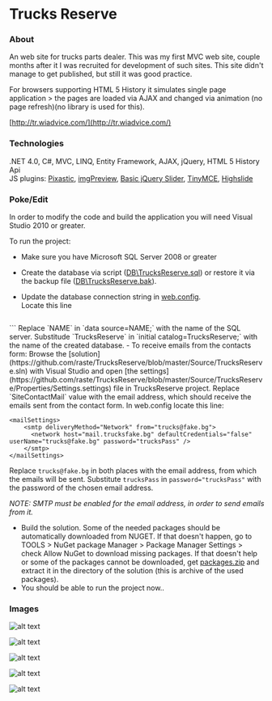 # Trucks Reserve

### About

An web site for trucks parts dealer. This was my first MVC web site, couple months after it I was recruited for development of such sites. This site didn't manage to get published, but still it was good practice. 

For browsers supporting HTML 5 History it simulates single page application > the pages are loaded via AJAX and changed via animation (no page refresh)(no library is used for this).

[http://tr.wiadvice.com/](http://tr.wiadvice.com/)

### Technologies

.NET 4.0, C#, MVC, LINQ, Entity Framework, AJAX, jQuery, HTML 5 History Api  
JS plugins: [Pixastic](https://github.com/jseidelin/pixastic), [imgPreview](http://james.padolsey.com/demos/imgPreview/full/), [Basic jQuery Slider](http://www.basic-slider.com/), [TinyMCE](http://www.tinymce.com/), [Highslide](http://www.highslide.com/)

### Poke/Edit

In order to modify the code and build the application you will need Visual Studio 2010 or greater.  

To run the project:  
- Make sure you have Microsoft SQL Server 2008 or greater  
- Create the database via script ([DB\TrucksReserve.sql](https://github.com/raste/TrucksReserve/blob/master/DB/TrucksReserve.sql)) or restore it via the backup file ([DB\TrucksReserve.bak](https://github.com/raste/TrucksReserve/blob/master/DB/TrucksReserve.bak)).  
- Update the database connection string in [web.config](https://github.com/raste/TrucksReserve/blob/master/Source/TrucksReserve/Web.config).  
  Locate this line  

  ```  
<connectionStrings>
    <add name="TrucksReserveEntities" connectionString="metadata=res://*/DBModel.csdl|res://*/DBModel.ssdl|res://*/DBModel.msl;provider=System.Data.SqlClient;provider connection string=&quot;data source=NAME;initial catalog=TrucksReserve;integrated security=True;MultipleActiveResultSets=True;App=EntityFramework&quot;" providerName="System.Data.EntityClient" />
  </connectionStrings>
  ```  
  Replace `NAME` in `data source=NAME;` with the name of the SQL server. Substitude `TrucksReserve` in `initial catalog=TrucksReserve;` with the name of the created database.  
- To receive emails from the contacts form:  
  Browse the [solution](https://github.com/raste/TrucksReserve/blob/master/Source/TrucksReserve.sln) with Visual Studio and open [the settings](https://github.com/raste/TrucksReserve/blob/master/Source/TrucksReserve/Properties/Settings.settings) file in TrucksReserve project. Replace `SiteContactMail` value with the email address, which should receive the emails sent from the contact form.  
  In web.config locate this line:  

  ```
  <mailSettings>
      <smtp deliveryMethod="Network" from="trucks@fake.bg">
        <network host="mail.trucksfake.bg" defaultCredentials="false" userName="trucks@fake.bg" password="trucksPass" />
      </smtp>
  </mailSettings>
  ```  
  Replace `trucks@fake.bg` in both places with the email address, from which the emails will be sent. Substitute `trucksPass` in `password="trucksPass"` with the password of the chosen email address.  
  
  *NOTE: SMTP must be enabled for the email address, in order to send emails from it.*  
- Build the solution. Some of the needed packages should be automatically downloaded from NUGET. If that doesn't happen, go to TOOLS > NuGet package Manager > Package Manager Settings > check Allow NuGet to download missing packages. If that doesn't help or some of the packages cannot be downloaded, get [packages.zip](https://github.com/raste/TrucksReserve/blob/master/Packages/packages.zip) and extract it in the directory of the solution (this is archive of the used packages).
- You should be able to run the project now..

### Images

![alt text](https://github.com/raste/TrucksReserve/blob/master/screenshots/home.png "Home")

![alt text](https://github.com/raste/TrucksReserve/blob/master/screenshots/categories.png "Categories")

![alt text](https://github.com/raste/TrucksReserve/blob/master/screenshots/category.png "Category")

![alt text](https://github.com/raste/TrucksReserve/blob/master/screenshots/contacts.png "Contacts")

![alt text](https://github.com/raste/TrucksReserve/blob/master/screenshots/transition.png "Page change slide in shot")
